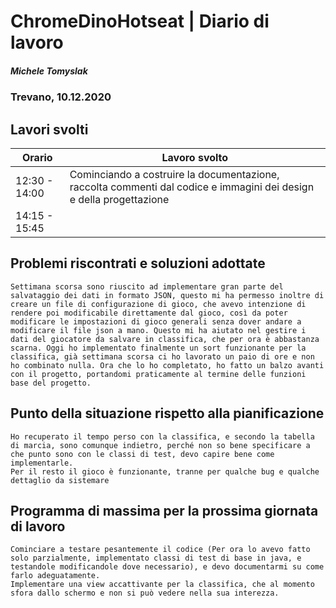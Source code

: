 

# ChromeDinoHotseat | Diario di lavoro
##### Michele Tomyslak
### Trevano, 10.12.2020

## Lavori svolti


|Orario        |Lavoro svolto                 |
|--------------|------------------------------|
|12:30 - 14:00   | Cominciando a costruire la documentazione, raccolta commenti dal codice e immagini dei design e della progettazione|
|14:15 - 15:45| |


##  Problemi riscontrati e soluzioni adottate
	Settimana scorsa sono riuscito ad implementare gran parte del salvataggio dei dati in formato JSON, questo mi ha permesso inoltre di creare un file di configurazione di gioco, che avevo intenzione di rendere poi modificabile direttamente dal gioco, così da poter modificare le impostazioni di gioco generali senza dover andare a modificare il file json a mano. Questo mi ha aiutato nel gestire i dati del giocatore da salvare in classifica, che per ora è abbastanza scarna. Oggi ho implementato finalmente un sort funzionante per la classifica, già settimana scorsa ci ho lavorato un paio di ore e non ho combinato nulla. Ora che lo ho completato, ho fatto un balzo avanti con il progetto, portandomi praticamente al termine delle funzioni base del progetto.
	
	
	

##  Punto della situazione rispetto alla pianificazione
	Ho recuperato il tempo perso con la classifica, e secondo la tabella di marcia, sono comunque indietro, perché non so bene specificare a che punto sono con le classi di test, devo capire bene come implementarle.
	Per il resto il gioco è funzionante, tranne per qualche bug e qualche dettaglio da sistemare


## Programma di massima per la prossima giornata di lavoro
	
	Cominciare a testare pesantemente il codice (Per ora lo avevo fatto solo parzialmente, implementato classi di test di base in java, e testandole modificandole dove necessario), e devo documentarmi su come farlo adeguatamente.
	Implementare una view accattivante per la classifica, che al momento sfora dallo schermo e non si può vedere nella sua interezza.